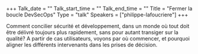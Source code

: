 +++
Talk_date = ""
Talk_start_time = ""
Talk_end_time = ""
Title = "Fermer la boucle DevSecOps"
Type = "talk"
Speakers = ["philippe-lafoucriere"]
+++

Comment concilier sécurité et développement, dans un monde où tout doit être délivré toujours plus rapidement, sans pour autant transiger sur la qualité? A partir de cas utilisateurs, voyons par où commencer, et pourquoi aligner les différents intervenants dans les prises de décision.
